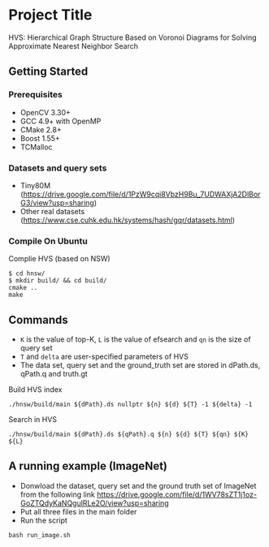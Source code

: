 # Project Title

HVS: Hierarchical Graph Structure Based on Voronoi Diagrams for Solving Approximate Nearest Neighbor Search

## Getting Started

### Prerequisites

* OpenCV 3.30+
* GCC 4.9+ with OpenMP
* CMake 2.8+
* Boost 1.55+
* TCMalloc

### Datasets and query sets

* Tiny80M (https://drive.google.com/file/d/1PzW9cqi8VbzH9Bu_7UDWAXjA2DlBorG3/view?usp=sharing)
* Other real datasets (https://www.cse.cuhk.edu.hk/systems/hash/gqr/datasets.html)

### Compile On Ubuntu

Complie HVS (based on NSW)

```shell
$ cd hnsw/
$ mkdir build/ && cd build/
cmake ..
make 
```
## Commands

* `K` is the value of top-K, `L` is the value of efsearch and `qn` is the size of query set
* `T` and `delta` are user-specified parameters of HVS
* The data set, query set and the ground_truth set are stored in dPath.ds, qPath.q and truth.gt

Build HVS index
```shell
./hnsw/build/main ${dPath}.ds nullptr ${n} ${d} ${T} -1 ${delta} -1
```
Search in HVS
```shell
./hnsw/build/main ${dPath}.ds ${qPath}.q ${n} ${d} ${T} ${qn} ${K} ${L}
```

## A running example (ImageNet)
* Donwload the dataset, query set and the ground truth set of ImageNet from the following link
https://drive.google.com/file/d/1WV78sZT1j1oz-GoZTQdyKaNQgulRLe2O/view?usp=sharing
* Put all three files in the main folder
* Run the script
```shell
bash run_image.sh
```

